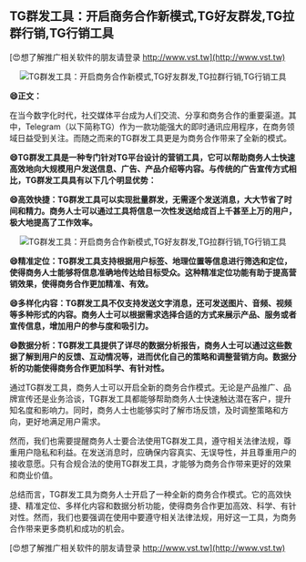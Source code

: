## **TG群发工具：开启商务合作新模式,TG好友群发,TG拉群行销,TG行销工具**

[😍想了解推广相关软件的朋友请登录 http://www.vst.tw](http://www.vst.tw)

 <center><img src="https://vst.tw/MP4/tuiguang/png/7.png" alt="TG群发工具：开启商务合作新模式,TG好友群发,TG拉群行销,TG行销工具"></center>

**😄正文：**

在当今数字化时代，社交媒体平台成为人们交流、分享和商务合作的重要渠道。其中，Telegram（以下简称TG）作为一款功能强大的即时通讯应用程序，在商务领域日益受到关注。而随之而来的TG群发工具更是为商务合作带来了全新的模式。

**😄TG群发工具是一种专门针对TG平台设计的营销工具，它可以帮助商务人士快速高效地向大规模用户发送信息、广告、产品介绍等内容。与传统的广告宣传方式相比，TG群发工具具有以下几个明显优势：**

**😄高效快捷：TG群发工具可以实现批量群发，无需逐个发送消息，大大节省了时间和精力。商务人士可以通过工具将信息一次性发送给成百上千甚至上万的用户，极大地提高了工作效率。**

 <center><img src="https://vst.tw/MP4/tuiguang/png/0.png" alt="TG群发工具：开启商务合作新模式,TG好友群发,TG拉群行销,TG行销工具"></center>

**😄精准定位：TG群发工具支持根据用户标签、地理位置等信息进行筛选和定位，使得商务人士能够将信息准确地传达给目标受众。这种精准定位功能有助于提高营销效果，使得商务合作更加精准、有效。**

**😄多样化内容：TG群发工具不仅支持发送文字消息，还可发送图片、音频、视频等多种形式的内容。商务人士可以根据需求选择合适的方式来展示产品、服务或者宣传信息，增加用户的参与度和吸引力。**

**😄数据分析：TG群发工具提供了详尽的数据分析报告，商务人士可以通过这些数据了解到用户的反馈、互动情况等，进而优化自己的策略和调整营销方向。数据分析的功能使得商务合作更加科学、有针对性。**

通过TG群发工具，商务人士可以开启全新的商务合作模式。无论是产品推广、品牌宣传还是业务洽谈，TG群发工具都能够帮助商务人士快速触达潜在客户，提升知名度和影响力。同时，商务人士也能够实时了解市场反馈，及时调整策略和方向，更好地满足用户需求。

然而，我们也需要提醒商务人士要合法使用TG群发工具，遵守相关法律法规，尊重用户隐私和利益。在发送消息时，应确保内容真实、无误导性，并且尊重用户的接收意愿。只有合规合法的使用TG群发工具，才能够为商务合作带来更好的效果和商业价值。

总结而言，TG群发工具为商务人士开启了一种全新的商务合作模式。它的高效快捷、精准定位、多样化内容和数据分析功能，使得商务合作更加高效、科学、有针对性。然而，我们也要强调在使用中要遵守相关法律法规，用好这一工具，为商务合作带来更多商机和成功的机会。

[😍想了解推广相关软件的朋友请登录 http://www.vst.tw](http://www.vst.tw)



